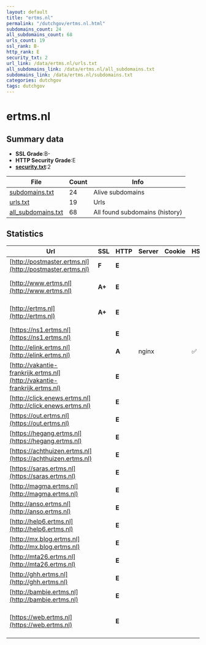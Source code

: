 ```yaml
---
layout: default
title: "ertms.nl"
permalink: "/dutchgov/ertms.nl.html"
subdomains_count: 24
all_subdomains_count: 68
urls_count: 19
ssl_rank: B-
http_rank: E
security_txt: 2
url_link: /data/ertms.nl/urls.txt
all_subdomains_link: /data/ertms.nl/all_subdomains.txt
subdomains_link: /data/ertms.nl/subdomains.txt
categories: dutchgov
tags: dutchgov
---
```



# ertms.nl
## Summary data


 - **SSL Grade**:B-
 - **HTTP Security Grade**:E
 - **[security.txt](https://www.digitaleoverheid.nl/nieuws/standaard-security-txt-nu-verplicht-voor-overheid/)**:2


| File       | Count | Info |
|------------|-------|------|
|[subdomains.txt](/DutchGovScope/data/ertms.nl/subdomains.txt)|24|Alive subdomains|
|[urls.txt](/DutchGovScope/data/ertms.nl/urls.txt)|19|Urls|
|[all_subdomains.txt](/DutchGovScope/data/ertms.nl/all_subdomains.txt)|68|All found subdomains (history)|


## Statistics


| Url | SSL | HTTP | Server | Cookie | HSTS | CORS | CTO | CSP | XFO | XXP | RP |FP| Tech |Title |
|--------|-------|-------|------|------|------|------|------|------|------|------|------|------|------|------|
|[http://postmaster.ertms.nl](http://postmaster.ertms.nl)| **F**| **E**|| | | | | | | | :white_check_mark: | |||
|[http://www.ertms.nl](http://www.ertms.nl)| **A+**| **E**|| | | | | | | | :white_check_mark: | |HSTS Microsoft ASP.NET||
|[http://ertms.nl](http://ertms.nl)| **A+**| **E**|| | | | | | | | :white_check_mark: | |HSTS Microsoft ASP.NET||
|[https://ns1.ertms.nl](https://ns1.ertms.nl)| | **E**|| | | | | | | | :white_check_mark: | ||Object moved|
|[http://elink.ertms.nl](http://elink.ertms.nl)| | **A**|nginx| |:white_check_mark: | | | | :white_check_mark: | :white_check_mark: | :white_check_mark: | |HSTS Nginx||
|[http://vakantie-frankrijk.ertms.nl](http://vakantie-frankrijk.ertms.nl)| | **E**|| | | | | | | | :white_check_mark: | |||
|[http://click.enews.ertms.nl](http://click.enews.ertms.nl)| | **E**|| | | | | | | | :white_check_mark: | |||
|[https://out.ertms.nl](https://out.ertms.nl)| | **E**|| | | | | | | | :white_check_mark: | ||Object moved|
|[https://hegang.ertms.nl](https://hegang.ertms.nl)| | **E**|| | | | | | | | :white_check_mark: | ||Object moved|
|[https://achthuizen.ertms.nl](https://achthuizen.ertms.nl)| | **E**|| | | | | | | | :white_check_mark: | ||Object moved|
|[https://saras.ertms.nl](https://saras.ertms.nl)| | **E**|| | | | | | | | :white_check_mark: | ||Object moved|
|[http://magma.ertms.nl](http://magma.ertms.nl)| | **E**|| | | | | | | | :white_check_mark: | |||
|[http://anso.ertms.nl](http://anso.ertms.nl)| | **E**|| | | | | | | | :white_check_mark: | |||
|[http://help6.ertms.nl](http://help6.ertms.nl)| | **E**|| | | | | | | | :white_check_mark: | |||
|[http://mx.blog.ertms.nl](http://mx.blog.ertms.nl)| | **E**|| | | | | | | | :white_check_mark: | |||
|[http://mta26.ertms.nl](http://mta26.ertms.nl)| | **E**|| | | | | | | | :white_check_mark: | |||
|[http://ghh.ertms.nl](http://ghh.ertms.nl)| | **E**|| | | | | | | | :white_check_mark: | |||
|[http://bambie.ertms.nl](http://bambie.ertms.nl)| | **E**|| | | | | | | | :white_check_mark: | |||
|[https://web.ertms.nl](https://web.ertms.nl)| | **E**|| | | | | | | | :white_check_mark: | |Azure Azure Front Door|Page not found|

